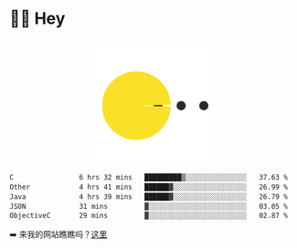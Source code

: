 
# 👋🏻 Hey
<div align="center">
	<br>
	<img src="https://raw.githubusercontent.com/Aniket965/Aniket965/master/pacman.svg?sanitize=true" width="200" height="200">
	<br>
</div>

<!--START_SECTION:waka-->

```txt
C                6 hrs 32 mins   █████████▒░░░░░░░░░░░░░░░   37.63 %
Other            4 hrs 41 mins   ██████▓░░░░░░░░░░░░░░░░░░   26.99 %
Java             4 hrs 39 mins   ██████▓░░░░░░░░░░░░░░░░░░   26.79 %
JSON             31 mins         ▓░░░░░░░░░░░░░░░░░░░░░░░░   03.05 %
ObjectiveC       29 mins         ▓░░░░░░░░░░░░░░░░░░░░░░░░   02.87 %
```

<!--END_SECTION:waka-->

 ➡️  来我的网站瞧瞧吗？[这里](https://www.shaolongfei.com)
